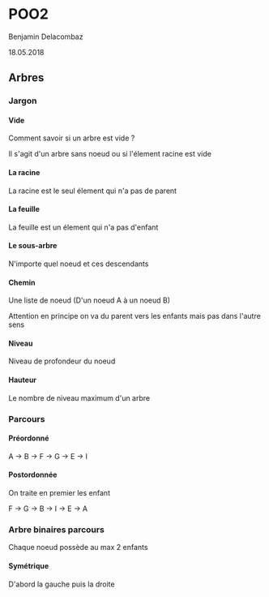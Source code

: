 # POO2

Benjamin Delacombaz

18.05.2018

## Arbres

### Jargon

#### Vide
Comment savoir si un arbre est vide ? 

Il s'agit d'un arbre sans noeud ou si l'élement racine est vide

#### La racine

La racine est le seul élement qui n'a pas de parent

#### La feuille

La feuille est un élement qui n'a pas d'enfant

#### Le sous-arbre

N'importe quel noeud et ces descendants

#### Chemin

Une liste de noeud (D'un noeud A à un noeud B)

Attention en principe on va du parent vers les enfants mais pas dans l'autre sens

#### Niveau

Niveau de profondeur du noeud

#### Hauteur

Le nombre de niveau maximum d'un arbre

### Parcours

#### Préordonné

A -> B -> F -> G -> E -> I

#### Postordonnée

On traite en premier les enfant 

F -> G -> B -> I -> E -> A

### Arbre binaires parcours

Chaque noeud possède au max 2 enfants

#### Symétrique

D'abord la gauche puis la droite
